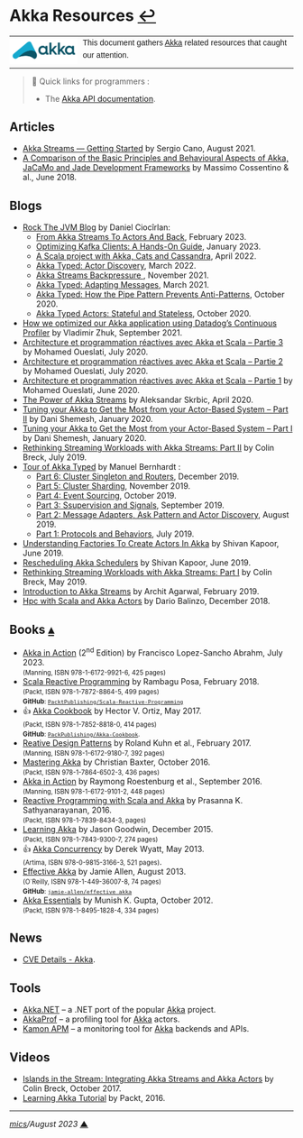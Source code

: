 # <span id="top">Akka Resources</span> <span style="size:20%;"><a href="README.md">↩</a></span>

<table style="font-family:Helvetica,Arial;line-height:1.6;">
  <tr>
  <td style="border:0;padding:0 10px 0 0;;min-width:120px;"><a href="https://akka.io/" rel="external"><img src="docs/images/akka.svg" width="120" alt="Akka"/></a></td>
  <td style="border:0;padding:0;vertical-align:text-top;">This document gathers <a href="https://akka.io/" rel="external">Akka</a> related resources that caught our attention.
  </td>
  </tr>
</table>

> **:mag_right:** Quick links for programmers :
> - The [Akka API documentation](https://doc.akka.io/api/akka/current/index.html).

## <span id="articles">Articles</span>

- [Akka Streams — Getting Started][article_cano] by Sergio Cano, August 2021.
- [A Comparison of the Basic Principles and Behavioural Aspects of Akka, JaCaMo and Jade Development Frameworks][article_cossentino] by Massimo Cossentino &amp; al., June 2018.

## <span id="blogs">Blogs</span>

- [Rock The JVM Blog](https://blog.rockthejvm.com/)  by Daniel Ciocîrlan:
  - [From Akka Streams To Actors And Back][blog_rockthejvm_streams], February 2023.
  - [Optimizing Kafka Clients: A Hands-On Guide][blog_rockthejvm_optimizing], January 2023.
  - [A Scala project with Akka, Cats and Cassandra][blog_rockthejvm_cassandra], April 2022.
  - [Akka Typed: Actor Discovery][blog_rockthejvm_discovery], March 2022.
  - [Akka Streams Backpressure ][blog_rockthejvm_backpressure], November 2021.
  - [Akka Typed: Adapting Messages][blog_rockthejvm_adapter], March 2021.
  - [Akka Typed: How the Pipe Pattern Prevents Anti-Patterns][blog_rockthejvm_pipe], October 2020.
  - [Akka Typed Actors: Stateful and Stateless][blog_rockthejvm_stateful], October 2020.
- [How we optimized our Akka application using Datadog’s Continuous Profiler][blog_zhuk] by Vladimir Zhuk, September 2021.
- [Architecture et programmation réactives avec Akka et Scala – Partie 3][blog_oueslati_3] by Mohamed Oueslati, July 2020.
- [Architecture et programmation réactives avec Akka et Scala – Partie 2][blog_oueslati_2] by Mohamed Oueslati, July 2020.
- [Architecture et programmation réactives avec Akka et Scala – Partie 1][blog_oueslati_1] by Mohamed Oueslati, June 2020.
- [The Power of Akka Streams][blog_skrbic_power] by Aleksandar Skrbic, April 2020.
- [Tuning your Akka to Get the Most from your Actor-Based System – Part II][blog_shemesh2] by Dani Shemesh, January 2020.
- [Tuning your Akka to Get the Most from your Actor-Based System – Part I][blog_shemesh1] by Dani Shemesh, January 2020.
- [Rethinking Streaming Workloads with Akka Streams: Part II][blog_breck_2] by Colin Breck, July 2019.
- [Tour of Akka Typed](https://manuel.bernhardt.io/posts/) by Manuel Bernhardt :
  - [Part 6: Cluster Singleton and Routers](https://manuel.bernhardt.io/2019/12/03/tour-of-akka-typed-cluster-singleton-and-routers/), December 2019.
  - [Part 5: Cluster Sharding](https://manuel.bernhardt.io/2019/11/09/tour-of-akka-typed-cluster-sharding/), November 2019.
  - [Part 4: Event Sourcing](https://manuel.bernhardt.io/2019/10/07/tour-of-akka-typed-event-sourcing/), October 2019.
  - [Part 3: Ssupervision and Signals](https://manuel.bernhardt.io/2019/09/05/tour-of-akka-typed-supervision-and-signals/), September 2019.
  - [Part 2: Message Adapters, Ask Pattern and Actor Discovery](https://manuel.bernhardt.io/2019/08/07/tour-of-akka-typed-message-adapters-ask-pattern-and-actor-discovery/), August 2019.
  - [Part 1: Protocols and Behaviors](https://manuel.bernhardt.io/2019/07/11/tour-of-akka-typed-protocols-and-behaviors/), July 2019.
- [Understanding Factories To Create Actors In Akka](http://www.shivamkapoor.com/blogs/technology/2019/06/25/understanding-factories-to-create-actors-in-akka/) by Shivan Kapoor, June 2019.
- [Rescheduling Akka Schedulers](http://www.shivamkapoor.com/blogs/technology/2019/06/15/rescheduling-akka-schedulers/) by Shivan Kapoor, June 2019.
- [Rethinking Streaming Workloads with Akka Streams: Part I][blog_breck] by Colin Breck, May 2019.
- [Introduction to Akka Streams][blog_agarwal] by Archit Agarwal, February 2019.
- [Hpc with Scala and Akka Actors][blog_balinzo] by Dario Balinzo, December 2018.

## <span id="books">Books</span> [**&#x25B4;**](#top)

- [Akka in Action][book_abraham] (2<sup>nd</sup> Edition) by Francisco Lopez-Sancho Abrahm, July 2023.<br/><span style="font-size:80%;">(Manning, ISBN 978-1-6172-9921-6, 425 pages)</span>
- [Scala Reactive Programming][book_posa] by Rambagu Posa, February 2018.<br/><span style="font-size:80%;">(Packt, ISBN 978-1-7872-8864-5, 499 pages)<br/><b>GitHub</b>: <a href="https://github.com/packtpublishing/scala-reactive-programming"><code>PacktPublishing/Scala-Reactive-Programming</code></a></span>
- &#128077; [Akka Cookbook][book_ortiz] by Hector V. Ortiz, May 2017.<br/><span style="font-size:80%;">(Packt, ISBN 978-1-7852-8818-0, 414 pages)<br/><b>GitHub</b>: [`PackPublishing/Akka-Cookbook`](https://github.com/PacktPublishing/Akka-Cookbook).</span>
- [Reative Design Patterns][book_kuhn] by Roland Kuhn et al., February 2017.</br><span style="font-size:80%;">(Manning, ISBN 978-1-6172-9180-7, 392 pages)</span>
- [Mastering Akka][book_baxter] by Christian Baxter, October 2016.<br/><span style="font-size:80%;">(Packt, ISBN 978-1-7864-6502-3, 436 pages)</span>
- [Akka in Action][book_roestenburg] by Raymong Roestenburg et al., September 2016.<br/><span style="font-size:80%;">(Manning, ISBN 978-1-6172-9101-2, 448 pages)</span>
- [Reactive Programming with Scala and Akka][book_sathy] by Prasanna K. Sathyanarayanan, 2016.<br/><span style="font-size:80%;">(Packt, ISBN 978-1-7839-8434-3, pages)</span>
- [Learning Akka][book_goodwin] by Jason Goodwin, December 2015.<br/><span style="font-size:80%;">(Packt, ISBN 978-1-7843-9300-7, 274 pages)</span>
- &#128077; [Akka Concurrency][book_wyatt] by Derek Wyatt, May 2013.<br/><span style="font-size:80%;">(Artima, ISBN 978-0-9815-3166-3, 521 pages)</span>.
- [Effective Akka][book_allen] by Jamie Allen, August 2013.<br/><span style="font-size:80%;">(O`Reilly, ISBN 978-1-449-36007-8, 74 pages)<br/><b>GitHub</b>: <a href="https://github.com/jamie-allen/effective_akka"><code>jamie-allen/effective_akka</code></a></span>
- [Akka Essentials][book_gupta] by Munish K. Gupta, October 2012.<br/><span style="font-size:80%;">(Packt, ISBN 978-1-8495-1828-4, 334 pages)</span>

## <span id="news">News</span>

- [CVE Details - Akka](https://www.cvedetails.com/google-search-results.php?q=Akka&sa=Search).

## <span id="tools">Tools</span>

- [Akka.NET](https://github.com/akkadotnet/akka.net) &ndash;  a .NET port of the popular [Akka] project.
- [AkkaProf](https://www.dag.inf.usi.ch/software/akkaprof) &ndash; a profiling tool for [Akka] actors.
- [Kamon APM](https://kamon.io/solutions/monitoring-for-akka/) &ndash; a monitoring tool for [Akka] backends and APIs.

## <span id="videos">Videos</span>

- [Islands in the Stream: Integrating Akka Streams and Akka Actors][video_breck] by Colin Breck, October 2017.
- [Learning Akka Tutorial](https://www.youtube.com/playlist?list=PLTgRMOcmRb3O_bU_p12FTYS7mEYeyzZ6G) by Packt, 2016.

***

*[mics](https://lampwww.epfl.ch/~michelou/)/August 2023* [**&#9650;**](#top)
<span id="bottom">&nbsp;</span>

<!-- href links -->

[akka]: https://akka.io/
[article_cano]: https://medium.com/@canosergio90/akka-streams-getting-started-32b5ebc60604
[article_cossentino]: https://ceur-ws.org/Vol-2215/
[blog_agarwal]: https://arcagarwal.medium.com/introduction-to-akka-streams-5155bd070e37
[blog_balinzo]: https://dariobalinzo.medium.com/hpc-with-scala-and-akka-actors-38e43aa87634
[blog_breck]: https://blog.colinbreck.com/rethinking-streaming-workloads-with-akka-streams-part-i/
[blog_breck_2]: https://blog.colinbreck.com/rethinking-streaming-workloads-with-akka-streams-part-ii/
[blog_oueslati_1]: https://blog.soat.fr/2020/06/architecture-et-programmation-reactives-avec-akka-et-scala-partie-1/
[blog_oueslati_2]: https://blog.soat.fr/2020/07/architecture-et-programmation-reactives-avec-akka-et-scala-partie-2/
[blog_oueslati_3]: https://blog.soat.fr/2020/07/architecture-et-programmation-reactives-avec-akka-et-scala-partie-3/
[blog_rockthejvm_adapter]: https://blog.rockthejvm.com/akka-message-adapter/
[blog_rockthejvm_backpressure]: https://blog.rockthejvm.com/akka-streams-backpressure/
[blog_rockthejvm_cassandra]: https://blog.rockthejvm.com/akka-cassandra-project/
[blog_rockthejvm_discovery]: https://blog.rockthejvm.com/akka-actor-discovery/
[blog_rockthejvm_optimizing]: https://blog.rockthejvm.com/optimizing-kafka-clients-a-hands-on-guide/
[blog_rockthejvm_pipe]: https://blog.rockthejvm.com/pipe-pattern/
[blog_rockthejvm_stateful]: https://blog.rockthejvm.com/stateful-stateless-actors/
[blog_rockthejvm_streams]: https://blog.rockthejvm.com/akkastreams-to-actors-and-back/
[blog_shemesh1]: https://www.fyber.com/engineering/tuning-your-akka-to-get-the-most-from-your-actor-based-system-part-i/
[blog_shemesh2]: https://www.fyber.com/engineering/tuning-your-akka-to-get-the-most-from-your-actor-based-system-part-ii/
[blog_skrbic_power]: https://aleksandarskrbic.github.io/power-of-akka-streams/
[blog_zhuk]: https://www.datadoghq.com/blog/engineering/how-we-optimized-our-akka-application-using-datadogs-continuous-profiler/
[book_abraham]: https://www.manning.com/books/akka-in-action-second-edition
[book_allen]: https://www.oreilly.com/library/view/effective-akka/9781449360061/
[book_baxter]: https://www.packtpub.com/product/mastering-akka/9781786465023
[book_goodwin]: https://www.packtpub.com/product/learning-akka/9781784393007
[book_kuhn]: https://www.manning.com/books/reactive-design-patterns
[book_gupta]: https://www.packtpub.com/product/akka-essentials/9781849518284
[book_ortiz]: https://www.packtpub.com/product/akka-cookbook/9781785288180
[book_posa]: https://www.packtpub.com/product/scala-reactive-programming/9781787288645
[book_roestenburg]: https://www.manning.com/books/akka-in-action
[book_sathy]: https://www.abebooks.com/servlet/BookDetailsPL?bi=31094581086
[book_wyatt]: https://www.artima.com/shop/akka_concurrency
[video_breck]: https://youtu.be/qaiwalDyayA
